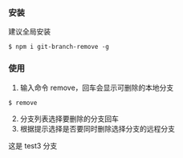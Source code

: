 ### 安装

建议全局安装

```
$ npm i git-branch-remove -g
```

### 使用

1. 输入命令 remove，回车会显示可删除的本地分支

```
$ remove
```

2. 分支列表选择要删除的分支回车
3. 根据提示选择是否要同时删除选择分支的远程分支

这是 test3 分支
